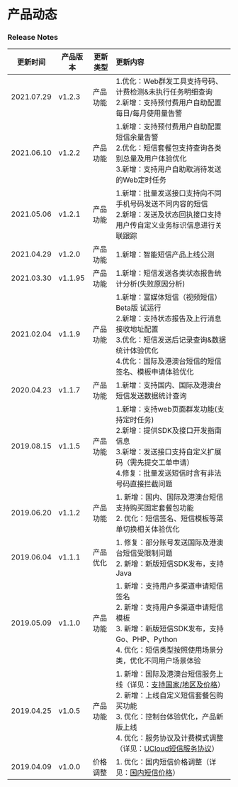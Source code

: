 # 产品动态



### Release Notes

| 更新时间   | 产品版本 | 更新类型 | 更新内容                                                     |
| ---------- | -------- | -------- | :----------------------------------------------------------- |
| 2021.07.29 | v1.2.3   | 产品功能 | 1.优化：Web群发工具支持号码、计费检测&未执行任务明细查询<br/>2.新增：支持预付费用户自助配置每日/每月使用量告警 |
| 2021.06.10 | v1.2.2   | 产品功能 | 1.新增：支持预付费用户自助配置短信余量告警<br/>2.优化：短信套餐包支持查询各类别总量及用户体验优化<br/>3.新增：支持用户自助取消待发送的Web定时任务 |
| 2021.05.06 | v1.2.1   | 产品功能 | 1.新增：批量发送接口支持向不同手机号码发送不同内容的短信<br/>2.新增：发送及状态回执接口支持用户传自定义业务标识信息进行关联跟踪 |
| 2021.04.29 | v1.2.0   | 产品功能 | 1.新增：智能短信产品上线公测                                 |
| 2021.03.30 | v1.1.95  | 产品功能 | 1.新增：短信发送各类状态报告统计分析(失败原因分析)           |
| 2021.02.04 | v1.1.9   | 产品功能 | 1.新增：富媒体短信（视频短信）Beta版 试运行<br />2.新增：支持状态报告及上行消息接收地址配置<br />3.优化：短信发送后记录查询&数据统计体验优化<br />4.优化：国际及港澳台短信的短信签名、模板申请体验优化 |
| 2020.04.23 | v1.1.7   | 产品功能 | 1.新增：支持国内、国际及港澳台短信发送数据统计查询           |
| 2019.08.15 | v1.1.5   | 产品功能 | 1.新增：支持web页面群发功能(支持定时任务)<br>2.新增：提供SDK及接口开发指南信息<br>3.新增：发送接口支持自定义扩展码（需先提交工单申请）<br>4.修复：批量发送短信时含有非法号码直接拦截问题 |
| 2019.06.20 | v1.1.2   | 产品功能 | 1. 新增：国内、国际及港澳台短信支持购买固定套餐包功能<br>2. 优化：短信签名、短信模板等菜单切换相关体验优化 |
| 2019.06.04 | v1.1.1   | 产品优化 | 1. 修复：部分账号发送国际及港澳台短信受限制问题<br>2. 新增：新版短信SDK发布，支持Java |
| 2019.05.09 | v1.1.0   | 产品功能 | 1. 新增：支持用户多渠道申请短信签名<br>2. 新增：支持用户多渠道申请短信模板<br>3. 新增：新版短信SDK发布，支持Go、PHP、Python<br>4. 优化：短信类型按照使用场景分类，优化不同用户场景体验 |
| 2019.04.25 | v1.0.5   | 产品功能 | 1. 新增：国际及港澳台短信服务上线（详见：[支持国家/地区及价格](https://docs.ucloud.cn/usms/price/3005)）<br>2. 新增：上线自定义短信套餐包购买功能<br>3. 优化：控制台体验优化，产品新版上线<br>4. 优化：服务协议及计费模式调整（详见：[UCloud短信服务协议](https://docs.ucloud.cn/usms/introduction/service_level)） |
| 2019.04.09 | v1.0.0   | 价格调整 | 1. 优化：国内短信价格调整（详见：[国内短信价格](https://docs.ucloud.cn/usms/price/3003)） |

